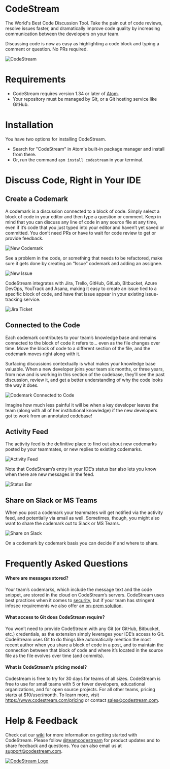 # CodeStream

The World's Best Code Discussion Tool. Take the pain out of code reviews, resolve issues faster, and dramatically improve code quality by increasing communication between the developers on your team.

Discussing code is now as easy as highlighting a code block and typing a comment or question. No PRs required.

![CodeStream](https://raw.githubusercontent.com/TeamCodeStream/CodeStream/master/images/animated/SpatialAtom2.gif)

# Requirements

- CodeStream requires version 1.34 or later of [Atom](https://atom.io/).
- Your repository must be managed by Git, or a Git hosting service like GitHub.

# Installation

You have two options for installing CodeStream.

- Search for "CodeStream" in Atom's built-in package manager and install from there.
- Or, run the command `apm install codestream` in your terminal.

# Discuss Code, Right in Your IDE

## Create a Codemark

A codemark is a discussion connected to a block of code. Simply select a block of code in your editor and then type a question or comment. Keep in mind that you can discuss any line of code in any source file at any time, even if it’s code that you just typed into your editor and haven’t yet saved or committed. You don’t need PRs or have to wait for code review to get or provide feedback.

![New Codemark](https://raw.githubusercontent.com/TeamCodeStream/CodeStream/master/images/NewCodemarkWithText3.png)

See a problem in the code, or something that needs to be refactored, make sure it gets done by creating an “Issue” codemark and adding an assignee.

![New Issue](https://raw.githubusercontent.com/TeamCodeStream/CodeStream/master/images/NewIssueWithText.png)

CodeStream integrates with Jira, Trello, GitHub, GitLab, Bitbucket, Azure DevOps, YouTrack and Asana, making it easy to create an issue tied to a specific block of code, and have that issue appear in your existing issue-tracking service.

![Jira Ticket](https://raw.githubusercontent.com/TeamCodeStream/CodeStream/master/images/IssueOnJira.png)

## Connected to the Code

Each codemark contributes to your team’s knowledge base and remains connected to the block of code it refers to… even as the file changes over time. Move the block of code to a different section of the file, and the codemark moves right along with it.

Surfacing discussions contextually is what makes your knowledge base valuable. When a new developer joins your team six months, or three years, from now and is working in this section of the codebase, they’ll see the past discussion, review it, and get a better understanding of why the code looks the way it does.

![Codemark Connected to Code](https://raw.githubusercontent.com/TeamCodeStream/CodeStream/master/images/CodemarkInSpatial-Atom.png)

Imagine how much less painful it will be when a key developer leaves the team (along with all of her institutional knowledge) if the new developers got to work from an annotated codebase!

## Activity Feed

The activity feed is the definitive place to find out about new codemarks posted by your teammates, or new replies to existing codemarks.

![Activity Feed](https://raw.githubusercontent.com/TeamCodeStream/CodeStream/master/images/ActivityFeed.png)

Note that CodeStream’s entry in your IDE’s status bar also lets you know when there are new messages in the feed.

![Status Bar](https://raw.githubusercontent.com/TeamCodeStream/CodeStream/master/images/StatusBarWithMentions-Atom.png)

## Share on Slack or MS Teams

When you post a codemark your teammates will get notified via the activity feed, and potentially via email as well. Sometimes, though, you might also want to share the codemark out to Slack or MS Teams.

![Share on Slack](https://raw.githubusercontent.com/TeamCodeStream/CodeStream/master/images/ShareOnSlack1.png)

On a codemark by codemark basis you can decide if and where to share.

# Frequently Asked Questions

#### Where are messages stored?

Your team’s codemarks, which include the message text and the code snippet, are stored in the cloud on CodeStream’s servers. CodeStream uses best practices when it comes to [security](https://www.codestream.com/security), but if your team has stringent infosec requirements we also offer an [on-prem solution](https://github.com/TeamCodeStream/onprem-install/wiki).

#### What access to Git does CodeStream require?

You won’t need to provide CodeStream with any Git (or GitHub, Bitbucket, etc.) credentials, as the extension simply leverages your IDE’s access to Git. CodeStream uses Git to do things like automatically mention the most recent author when you share a block of code in a post, and to maintain the connection between that block of code and where it’s located in the source file as the file evolves over time (and commits).

#### What is CodeStream's pricing model?

Codestream is free to try for 30 days for teams of all sizes. CodeStream is free to use for small teams with 5 or fewer developers, educational organizations, and for open source projects. For all other teams, pricing starts at \$10/user/month. To learn more, visit https://www.codestream.com/pricing or contact sales@codestream.com.

# Help & Feedback

Check out our [wiki](https://github.com/TeamCodeStream/CodeStream/wiki) for more information on getting started with CodeStream. Please follow [@teamcodestream](http://twitter.com/teamcodestream) for product updates and to share feedback and questions. You can also email us at support@codestream.com.

[![CodeStream Logo](https://alt-images.codestream.com/codestream_logo_atommarketplace.png)](https://codestream.com?utm_source=atommarket&utm_medium=banner&utm_campaign=codestream)